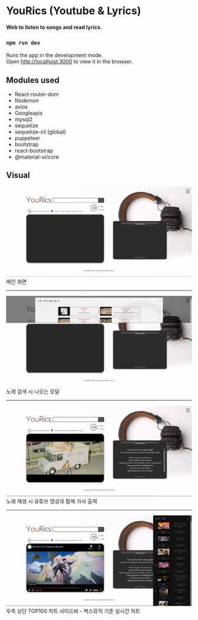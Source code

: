 # YouRics (Youtube & Lyrics)

**Web to listen to songs and read lyrics.**

### `npm run dev`
Runs the app in the development mode.<br />
Open [http://localhost:3000](http://localhost:3000) to view it in the browser.

## Modules used
 - React-router-dom  
 - Nodemon
 - axios
 - Googleapis
 - mysql2
 - sequelize
 - sequelize-cli (global)
 - puppeteer
 - bootstrap
 - react-bootstrap
 - @material-ui/core

## Visual
![메인화면](/client/public/images/markdown/md_visual1.JPG)  
메인 화면
***
![메인화면](/client/public/images/markdown/md_visual2.JPG)  
노래 검색 시 나오는 모달
***
![메인화면](/client/public/images/markdown/md_visual3.JPG)  
노래 재생 시 유튜브 영상과 함께 가사 출력
***
![메인화면](/client/public/images/markdown/md_visual4.JPG)  
우측 상단 TOP100 차트 사이드바 - 벅스뮤직 기준 실시간 차트